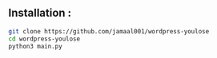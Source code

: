 ## Installation :

``` bash
git clone https://github.com/jamaal001/wordpress-youlose
cd wordpress-youlose
python3 main.py 
